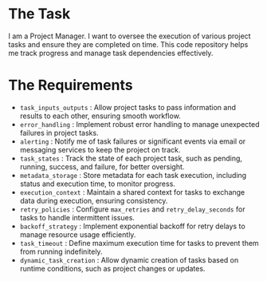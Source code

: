 # The Task

I am a Project Manager. I want to oversee the execution of various project tasks and ensure they are completed on time. This code repository helps me track progress and manage task dependencies effectively.

# The Requirements

* `task_inputs_outputs` : Allow project tasks to pass information and results to each other, ensuring smooth workflow.
* `error_handling` : Implement robust error handling to manage unexpected failures in project tasks.
* `alerting` : Notify me of task failures or significant events via email or messaging services to keep the project on track.
* `task_states` : Track the state of each project task, such as pending, running, success, and failure, for better oversight.
* `metadata_storage` : Store metadata for each task execution, including status and execution time, to monitor progress.
* `execution_context` : Maintain a shared context for tasks to exchange data during execution, ensuring consistency.
* `retry_policies` : Configure `max_retries` and `retry_delay_seconds` for tasks to handle intermittent issues.
* `backoff_strategy` : Implement exponential backoff for retry delays to manage resource usage efficiently.
* `task_timeout` : Define maximum execution time for tasks to prevent them from running indefinitely.
* `dynamic_task_creation` : Allow dynamic creation of tasks based on runtime conditions, such as project changes or updates.

